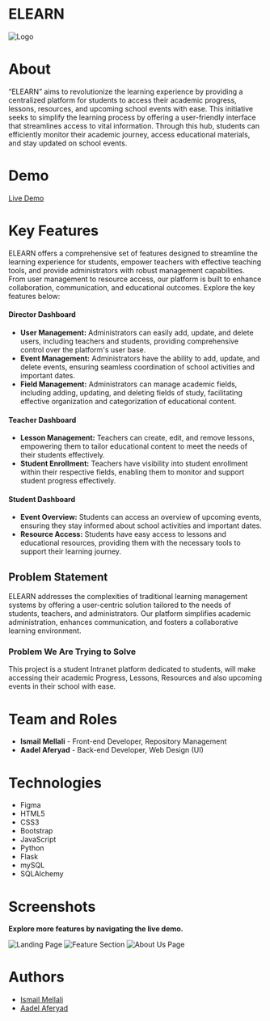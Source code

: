 # ELEARN

![Logo](https://i.imgur.com/UvBuqdO.png)

# About

“ELEARN” aims to revolutionize the learning experience by providing a centralized platform for students to access their academic progress, lessons, resources, and upcoming school events with ease. This initiative seeks to simplify the learning process by offering a user-friendly interface that streamlines access to vital information. Through this hub, students can efficiently monitor their academic journey, access educational materials, and stay updated on school events.

# Demo

[Live Demo](https://elearn-intranet.netlify.app/)

# Key Features

ELEARN offers a comprehensive set of features designed to streamline the learning experience for students, empower teachers with effective teaching tools, and provide administrators with robust management capabilities. From user management to resource access, our platform is built to enhance collaboration, communication, and educational outcomes. Explore the key features below:

#### Director Dashboard

- **User Management:** Administrators can easily add, update, and delete users, including teachers and students, providing comprehensive control over the platform's user base.
- **Event Management:** Administrators have the ability to add, update, and delete events, ensuring seamless coordination of school activities and important dates.
- **Field Management:** Administrators can manage academic fields, including adding, updating, and deleting fields of study, facilitating effective organization and categorization of educational content.

#### Teacher Dashboard

- **Lesson Management:** Teachers can create, edit, and remove lessons, empowering them to tailor educational content to meet the needs of their students effectively.
- **Student Enrollment:** Teachers have visibility into student enrollment within their respective fields, enabling them to monitor and support student progress effectively.

#### Student Dashboard

- **Event Overview:** Students can access an overview of upcoming events, ensuring they stay informed about school activities and important dates.
- **Resource Access:** Students have easy access to lessons and educational resources, providing them with the necessary tools to support their learning journey.

## Problem Statement

ELEARN addresses the complexities of traditional learning management systems by offering a user-centric solution tailored to the needs of students, teachers, and administrators. Our platform simplifies academic administration, enhances communication, and fosters a collaborative learning environment.

### Problem We Are Trying to Solve

This project is a student Intranet platform dedicated to students, will make accessing their academic Progress, Lessons, Resources and also upcoming events in their school with ease.

# Team and Roles

- **Ismail Mellali** - Front-end Developer, Repository Management
- **Aadel Aferyad** - Back-end Developer, Web Design (UI)

# Technologies

- Figma
- HTML5
- CSS3
- Bootstrap
- JavaScript
- Python
- Flask
- mySQL
- SQLAlchemy

# Screenshots

**Explore more features by navigating the live demo.**

![Landing Page](https://i.imgur.com/LvMlZAl.png)
![Feature Section](https://i.imgur.com/OLxbyfv.png)
![About Us Page](https://i.imgur.com/hQEuden.png)

# Authors

- [Ismail Mellali](https://github.com/Liams-theCreator)
- [Aadel Aferyad](https://github.com/AadelAferyad)
